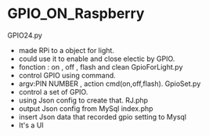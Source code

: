 # GPIO_ON_Raspberry
GPIO24.py	            
 - made RPi to a object for light.
 - could use it to enable and close electic by GPIO.
 - fonction : on , off , flash and clean
GpioForLight.py	
 - control GPIO using command.
 - argv:PIN NUMBER , action cmd(on,off,flash).
GpioSet.py	
 - control a set of GPIO.
 - using Json config to create that. 
RJ.php	
 - output Json config from MySql
index.php
 - insert Json data that recorded gpio setting to Mysql
 - It's a UI 
